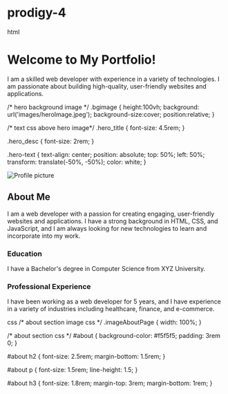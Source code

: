 # prodigy-4

html
<div class="bgimage">
  <div class="hero-text">
    <h1 class="hero_title">Welcome to My Portfolio!</h1>
    <p class="hero_desc">I am a skilled web developer with experience in a variety of technologies. I am passionate about building high-quality, user-friendly websites and applications.</p>
  </div>
</div>/* hero background image */
.bgimage {
  height:100vh;
  background: url('images/heroImage.jpeg');
  background-size:cover;
  position:relative;
}

/* text css above hero image*/
.hero_title {
  font-size: 4.5rem;
}

.hero_desc {
  font-size: 2rem;
}

.hero-text {
  text-align: center;
  position: absolute;
  top: 50%;
  left: 50%;
  transform: translate(-50%, -50%);
  color: white;
}


<section id="about">
  <div class="container-fluid">
    <div class="row">
      <div class="col-lg-4">
        <img src="images/profile.jpg" alt="Profile picture" class="imageAboutPage">
      </div>
      <div class="col-lg-8">
        <h2>About Me</h2>
        <p>I am a web developer with a passion for creating engaging, user-friendly websites and applications. I have a strong background in HTML, CSS, and JavaScript, and I am always looking for new technologies to learn and incorporate into my work.</p>
        <h3>Education</h3>
        <p>I have a Bachelor's degree in Computer Science from XYZ University.</p>
        <h3>Professional Experience</h3>
        <p>I have been working as a web developer for 5 years, and I have experience in a variety of industries including healthcare, finance, and e-commerce.</p>
      </div>
    </div>
  </div>
</section>

css
/* about section image css */
.imageAboutPage {
  width: 100%;
}

/* about section css */
#about {
  background-color: #f5f5f5;
  padding: 3rem 0;
}

#about h2 {
  font-size: 2.5rem;
  margin-bottom: 1.5rem;
}

#about p {
  font-size: 1.5rem;
  line-height: 1.5;
}

#about h3 {
  font-size: 1.8rem;
  margin-top: 3rem;
  margin-bottom: 1rem;
}


